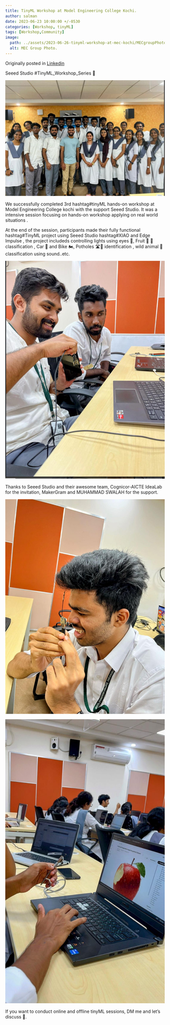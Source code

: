 ```yaml
---
title: TinyML Workshop at Model Engineering College Kochi.
author: salman
date: 2023-06-23 10:00:00 +/-0530
categories: [Workshop, tinyML]
tags: [Workshop,Community]
image:
  path: ../assets/2023-06-26-tinyml-workshop-at-mec-kochi/MECgroupPhoto.jpg
  alt: MEC Group Photo.
---
```


Originally posted in [Linkedin](https://www.linkedin.com/posts/salmanfarisvp_tinymlabrworkshopabrseries-tinyml-tinyml-activity-7101160669881802752-fpuO?utm_source=share&utm_medium=member_desktop)


Seeed Studio #TinyML_Workshop_Series 🚀

![MEC Group Photo](../assets/2023-06-26-tinyml-workshop-at-mec-kochi/MECgroupPhoto.jpg)


We successfully completed 3rd hashtag#tinyML hands-on workshop at Model Engineering College kochi with the support Seeed Studio. It was a intensive session focusing on hands-on workshop applying on real world situations .

At the end of the session, participants made their fully functional hashtag#TinyML project using Seeed Studio hashtag#XIAO and Edge Impulse , the project includeds controlling lights using eyes 👀, Fruit 🍎 🍌classification , Car 🚗 and Bike 🏍️, Potholes 🛣️🚧 identification , wild animal 🐘 classification using sound..etc.

![MEC tinyML Workshop Photo](../assets/2023-06-26-tinyml-workshop-at-mec-kochi/Partcipation1.jpg)

Thanks to Seeed Studio and their awesome team, Cognicor-AICTE IdeaLab for the invitation, MakerGram and MUHAMMAD SWALAH for the
support.

![MEC tinyML Workshop Photo](../assets/2023-06-26-tinyml-workshop-at-mec-kochi/Partcipation2.jpg)

![MEC tinyML Workshop Photo](../assets/2023-06-26-tinyml-workshop-at-mec-kochi/Partcipation3.jpg)

If you want to conduct online and offline tinyML sessions, DM me and let’s discuss 🤗.
